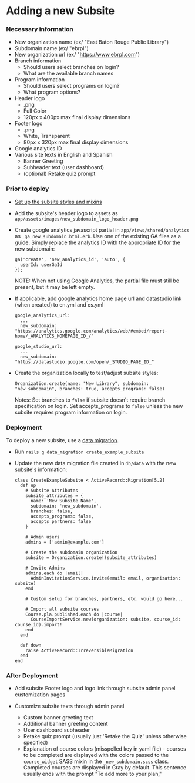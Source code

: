 # Adding a new Subsite

### Necessary information

- New organization name (ex/ "East Baton Rouge Public Library")
- Subdomain name (ex/ "ebrpl")
- New organization url (ex/ "https://www.ebrpl.com")
- Branch information
  - Should users select branches on login?
  - What are the available branch names
- Program information
  - Should users select programs on login?
  - What program options?
- Header logo
  - .png
  - Full Color
  - 120px x 400px max final display dimensions
- Footer logo
  - .png
  - White, Transparent
  - 80px x 320px max final display dimensions
- Google analytics ID
- Various site texts in English and Spanish
  - Banner Greeting
  - Subheader text (user dashboard)
  - (optional) Retake quiz prompt

### Prior to deploy

- [Set up the subsite styles and mixins](subsite_styles.md)

- Add the subsite's header logo to assets as `app/assets/images/new_subdomain_logo_header.png`

- Create google analytics javascript partial in `app/views/shared/analytics` as `_ga_new_subdomain.html.erb`. Use one of the existing GA files as a guide. Simply replace the analytics ID with the appropriate ID for the new subdomain:

  ```
  ga('create', 'new_analytics_id', 'auto', {
    userId: userGaId
  });
  ```

  NOTE: When not using Google Analytics, the partial file must still be present, but it may be left empty.

- If applicable, add google analytics home page url and datastudio link (when created) to en.yml and es.yml

  ```
  google_analytics_url:
    ...
    new_subdomain: "https://analytics.google.com/analytics/web/#embed/report-home/_ANALYTICS_HOMEPAGE_ID_/"

  google_studio_url:
    ...
    new_subdomain: "https://datastudio.google.com/open/_STUDIO_PAGE_ID_"
  ```

- Create the organization locally to test/adjust subsite styles:

  ```
  Organization.create(name: "New Library", subdomain: "new_subdomain", branches: true, accepts_programs: false)
  ```

  Notes: Set branches to `false` if subsite doesn't require branch specification on login. Set accepts_programs to `false` unless the new subsite requires program information on login.

### Deployment

To deploy a new subsite, use a [data migration](https://github.com/ilyakatz/data-migrate).

- Run `rails g data_migration create_example_subsite`

- Update the new data migration file created in `db/data` with the new subsite's information:

  ```
  class CreateExampleSubsite < ActiveRecord::Migration[5.2]
    def up
      # Subsite Attributes
      subsite_attributes = {
        name: 'New Subsite Name',
        subdomain: 'new_subdomain',
        branches: false,
        accepts_programs: false,
        accepts_partners: false
      }

      # Admin users
      admins = ['admin@example.com']

      # Create the subdomain organization
      subsite = Organization.create!(subsite_attributes)

      # Invite Admins
      admins.each do |email|
        AdminInvitationService.invite(email: email, organization: subsite)
      end

      # Custom setup for branches, partners, etc. would go here...

      # Import all subsite courses
      Course.pla.published.each do |course|
        CourseImportService.new(organization: subsite, course_id: course.id).import!
      end
    end

    def down
      raise ActiveRecord::IrreversibleMigration
    end
  end
  ```

### After Deployment

- Add subsite Footer logo and logo link through subsite admin panel customization pages

- Customize subsite texts through admin panel

  - Custom banner greeting text
  - Additional banner greeting content
  - User dashboard subheader
  - Retake quiz prompt (usually just 'Retake the Quiz' unless otherwise specified)
  - Explanation of course colors (misspelled key in yaml file) - courses to be completed are displayed with the colors passed to the `course_widget` SASS mixin in the `_new_subdomain.scss` class. Completed courses are displayed in Gray by default. This sentence usually ends with the prompt "To add more to your plan,"
